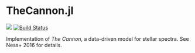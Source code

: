 # TheCannon.jl

[![](https://img.shields.io/badge/docs-stable-blue.svg)](https://USER_NAME.github.io/PACKAGE_NAME.jl/stable) 
[![Build Status](https://travis-ci.org/ajwheeler/TheCannon.jl.svg?branch=master)](https://travis-ci.org/ajwheeler/TheCannon.jl)

Implementation of *The Cannon*, a data-driven model for stellar spectra.  See Ness+ 2016 for details.
